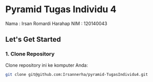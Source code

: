 # Pyramid Tugas Individu 4

Nama : Irsan Romardi Harahap
NIM : 120140043

## Let's Get Started

### 1. Clone Repository

Clone repository ini ke komputer Anda:

```bash
git clone git@github.com:Irsannerha/pyramid-TugasIndividu4.git
```
